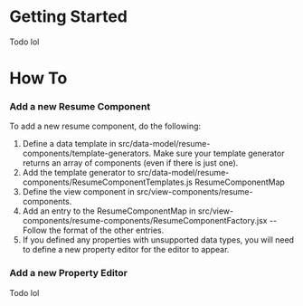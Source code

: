 # Getting Started 
Todo lol

# How To
### Add a new Resume Component 
To add a new resume component, do the following:
1. Define a data template in src/data-model/resume-components/template-generators. Make sure your template generator returns an array of components (even if there is just one).
2. Add the template generator to src/data-model/resume-components/ResumeComponentTemplates.js ResumeComponentMap
3. Define the view component in src/view-components/resume-components. 
4. Add an entry to the ResumeComponentMap in src/view-components/resume-components/ResumeComponentFactory.jsx -- Follow the format of the other entries.
5. If you defined any properties with unsupported data types, you will need to define a new property editor for the editor to appear.

### Add a new Property Editor
Todo lol
